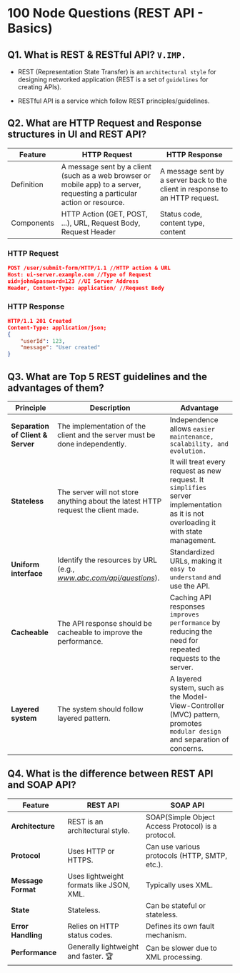 # 100 Node Questions (REST API - Basics)

## Q1. What is REST & RESTful API? `V.IMP.`

* REST (Representation State Transfer) is an `architectural style` for designing networked application (REST is a set of `guidelines` for creating APIs).

* RESTful API is a service which follow REST principles/guidelines.

## Q2. What are HTTP Request and Response structures in UI and REST API?

| Feature | HTTP Request | HTTP Response |
|---|---|---|
| Definition | A message sent by a client (such as a web browser or mobile app) to a server, requesting a particular action or resource. | A message sent by a server back to the client in response to an HTTP request. |
| Components | HTTP Action (GET, POST, ...), URL, Request Body, Request Header | Status code, content type, content |


### HTTP Request
```JSON
POST /user/submit-form/HTTP/1.1 //HTTP action & URL
Host: ui-server.example.com //Type of Request
uid=john&password=123 //UI Server Address
Header, Content-Type: application/ //Request Body
```

### HTTP Response
```JSON
HTTP/1.1 201 Created
Content-Type: application/json;
{
    "userId": 123,
    "message": "User created"
}
```

## Q3. What are Top 5 REST guidelines and the advantages of them?

| Principle | Description | Advantage |
|---|---|---|
| **Separation of Client & Server** | The implementation of the client and the server must be done independently. | Independence allows `easier maintenance, scalability, and evolution.` |
| **Stateless** | The server will not store anything about the latest HTTP request the client made. | It will treat every request as new request. It `simplifies` server implementation as it is not overloading it with state management. |
| **Uniform interface** | Identify the resources by URL (e.g., _www.abc.com/api/questions_). | Standardized URLs, making it `easy to understand` and use the API. |
| **Cacheable** | The API response should be cacheable to improve the performance. | Caching API responses `improves performance` by reducing the need for repeated requests to the server. |
| **Layered system** | The system should follow layered pattern. | A layered system, such as the Model-View-Controller (MVC) pattern, promotes `modular design` and separation of concerns. |

## Q4. What is the difference between REST API and SOAP API?

| Feature | REST API | SOAP API |
|---|---|---|
| **Architecture** | REST is an architectural style. | SOAP(Simple Object Access Protocol) is a protocol. |
| **Protocol** | Uses HTTP or HTTPS. | Can use various protocols (HTTP, SMTP, etc.). |
| **Message Format** | Uses lightweight formats like JSON, XML. | Typically uses XML. |
| **State** | Stateless. | Can be stateful or stateless. |
| **Error Handling** | Relies on HTTP status codes. | Defines its own fault mechanism. |
| **Performance** | Generally lightweight and faster. 🏆 | Can be slower due to XML processing. |


<!---
Adarsh 
2nd August 2024
06:17 AM
(12:40)
--->